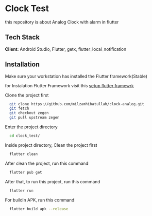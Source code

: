 


# Clock Test
this repository is about Analog Clock with alarm in flutter


## Tech Stack

**Client:** Android Studio, Flutter, getx, flutter_local_notification



## Installation
Make sure your workstation has installed the Flutter framework(Stable)

for Instalation Flutter Framework visit this [setup flutter framewrk](https://docs.flutter.dev/get-started/install)

Clone the project first

```bash
  git clone https://github.com/milzamhibatullah/clock-analog.git
  git fetch
  git checkout zegen
  git pull upstream zegen
```
Enter the project directory
```bash
  cd clock_test/
```
Inside project directory, Clean the project first
```bash
  flutter clean
```
After clean the project, run this command
```bash
  flutter pub get
```

After that, to run this project, run this command
```bash
  flutter run
```

For buildin APK, run this command
```bash
  flutter build apk --release
